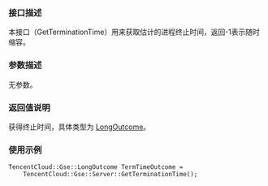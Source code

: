 
### 接口描述
本接口（GetTerminationTime）用来获取估计的进程终止时间，返回-1表示随时缩容。	

### 参数描述

无参数。

### 返回值说明

获得终止时间，具体类型为 [LongOutcome](https://cloud.tencent.com/document/product/1165/42020#jtlx)。



### 使用示例
```
TencentCloud::Gse::LongOutcome TermTimeOutcome = 
	TencentCloud::Gse::Server::GetTerminationTime();
```
